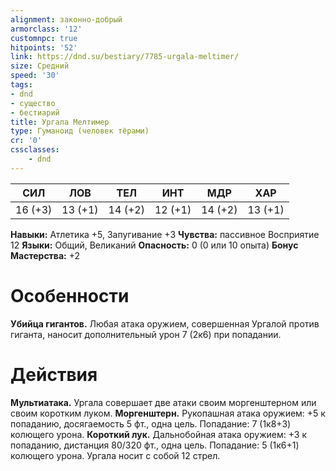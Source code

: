 ```yaml
---
alignment: законно-добрый
armorclass: '12'
customnpc: true
hitpoints: '52'
link: https://dnd.su/bestiary/7785-urgala-meltimer/
size: Средний
speed: '30'
tags:
- dnd
- существо
- бестиарий
title: Ургала Мелтимер
type: Гуманоид (человек тёрами)
cr: '0'
cssclasses:
    - dnd
---
```



| СИЛ | ЛОВ | ТЕЛ | ИНТ | МДР | ХАР |
|---|---|---|---|---|---|
| 16 (+3) | 13 (+1) | 14 (+2) | 12 (+1) | 14 (+2) | 13 (+1) |
**Навыки:** Атлетика +5, Запугивание +3
**Чувства:** пассивное Восприятие 12
**Языки:** Общий, Великаний
**Опасность:** 0 (0 или 10 опыта)
**Бонус Мастерства:** +2


# Особенности
**Убийца гигантов.** Любая атака оружием, совершенная Ургалой против гиганта, наносит дополнительный урон 7 (2к6) при попадании.


# Действия
**Мультиатака.** Ургала совершает две атаки своим моргенштерном или своим коротким луком.
**Моргенштерн.** Рукопашная атака оружием: +5 к попаданию, досягаемость 5 фт., одна цель. Попадание: 7 (1к8+3) колющего урона.
**Короткий лук.** Дальнобойная атака оружием: +3 к попаданию, дистанция 80/320 фт., одна цель. Попадание: 5 (1к6+1) колющего урона. Ургала носит с собой 12 стрел.